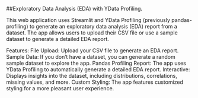 ##Exploratory Data Analysis (EDA) with YData Profiling.

This web application uses Streamlit and YData Profiling (previously pandas-profiling) to generate an exploratory data analysis (EDA) report from a dataset. The app allows users to upload their CSV file or use a sample dataset to generate a detailed EDA report.

Features:
File Upload: Upload your CSV file to generate an EDA report.
Sample Data: If you don’t have a dataset, you can generate a random sample dataset to explore the app.
Pandas Profiling Report: The app uses YData Profiling to automatically generate a detailed EDA report.
Interactive: Displays insights into the dataset, including distributions, correlations, missing values, and more.
Custom Styling: The app features customized styling for a more pleasant user experience.
